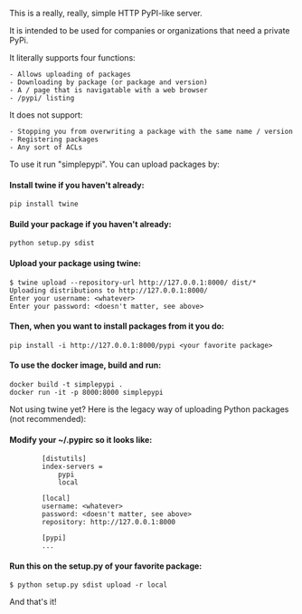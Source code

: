 This is a really, really, simple HTTP PyPI-like server.

It is intended to be used for companies or organizations that need a private
PyPi.

It literally supports four functions:

    - Allows uploading of packages
    - Downloading by package (or package and version)
    - A / page that is navigatable with a web browser
    - /pypi/ listing

It does not support:

    - Stopping you from overwriting a package with the same name / version
    - Registering packages
    - Any sort of ACLs

To use it run "simplepypi". You can upload packages by:

#### Install twine if you haven't already:

`pip install twine`

#### Build your package if you haven't already:

`python setup.py sdist`

#### Upload your package using twine:

```
$ twine upload --repository-url http://127.0.0.1:8000/ dist/*
Uploading distributions to http://127.0.0.1:8000/
Enter your username: <whatever>
Enter your password: <doesn't matter, see above>
```

#### Then, when you want to install packages from it you do:

`pip install -i http://127.0.0.1:8000/pypi <your favorite package>`

#### To use the docker image, build and run:

```
docker build -t simplepypi .
docker run -it -p 8000:8000 simplepypi
```
Not using twine yet? Here is the legacy way of uploading Python packages (not
recommended):

#### Modify your ~/.pypirc so it looks like:
```
        [distutils]
        index-servers =
            pypi
            local

        [local]
        username: <whatever>
        password: <doesn't matter, see above>
        repository: http://127.0.0.1:8000

        [pypi]
        ...
```

#### Run this on the setup.py of your favorite package:

`$ python setup.py sdist upload -r local`

And that's it!
